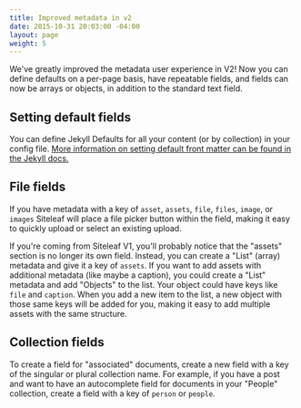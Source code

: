 ```yaml
---
title: Improved metadata in v2
date: 2015-10-31 20:03:00 -04:00
layout: page
weight: 5
---
```


We've greatly improved the metadata user experience in V2! Now you can define defaults on a per-page basis, have repeatable fields, and fields can now be arrays or objects, in addition to the standard text field.

## Setting default fields

You can define Jekyll Defaults for all your content (or by collection) in your config file. [More information on setting default front matter can be found in the Jekyll docs.](http://jekyllrb.com/docs/configuration/#front-matter-defaults)

## File fields

If you have metadata with a key of `asset`, `assets`, `file`, `files`, `image`, or `images` Siteleaf will place a file picker button within the field, making it easy to quickly upload or select an existing upload.

If you're coming from Siteleaf V1, you'll probably notice that the "assets" section is no longer its own field. Instead, you can create a "List" (array) metadata and give it a key of `assets`. If you want to add assets with additional metadata (like maybe a caption), you could create a "List" metadata and add "Objects" to the list. Your object could have keys like `file` and `caption`. When you add a new item to the list, a new object with those same keys will be added for you, making it easy to add multiple assets with the same structure.

## Collection fields

To create a field for "associated" documents, create a new field with a key of the singular or plural collection name. For example, if you have a post and want to have an autocomplete field for documents in your "People" collection, create a field with a key of `person` or `people`.
